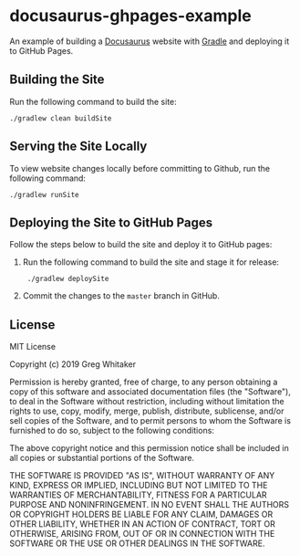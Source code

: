 # docusaurus-ghpages-example

An example of building a [Docusaurus](https://docusaurus.io/) website with [Gradle](https://www.gradle.org) and deploying it to GitHub Pages.

## Building the Site
Run the following command to build the site:

    ./gradlew clean buildSite

## Serving the Site Locally
To view website changes locally before committing to Github, run the following command:

    ./gradlew runSite

## Deploying the Site to GitHub Pages
Follow the steps below to build the site and deploy it to GitHub pages:

1. Run the following command to build the site and stage it for release:

        ./gradlew deploySite

2. Commit the changes to the `master` branch in GitHub.

## License
MIT License

Copyright (c) 2019 Greg Whitaker

Permission is hereby granted, free of charge, to any person obtaining a copy
of this software and associated documentation files (the "Software"), to deal
in the Software without restriction, including without limitation the rights
to use, copy, modify, merge, publish, distribute, sublicense, and/or sell
copies of the Software, and to permit persons to whom the Software is
furnished to do so, subject to the following conditions:

The above copyright notice and this permission notice shall be included in all
copies or substantial portions of the Software.

THE SOFTWARE IS PROVIDED "AS IS", WITHOUT WARRANTY OF ANY KIND, EXPRESS OR
IMPLIED, INCLUDING BUT NOT LIMITED TO THE WARRANTIES OF MERCHANTABILITY,
FITNESS FOR A PARTICULAR PURPOSE AND NONINFRINGEMENT. IN NO EVENT SHALL THE
AUTHORS OR COPYRIGHT HOLDERS BE LIABLE FOR ANY CLAIM, DAMAGES OR OTHER
LIABILITY, WHETHER IN AN ACTION OF CONTRACT, TORT OR OTHERWISE, ARISING FROM,
OUT OF OR IN CONNECTION WITH THE SOFTWARE OR THE USE OR OTHER DEALINGS IN THE
SOFTWARE.